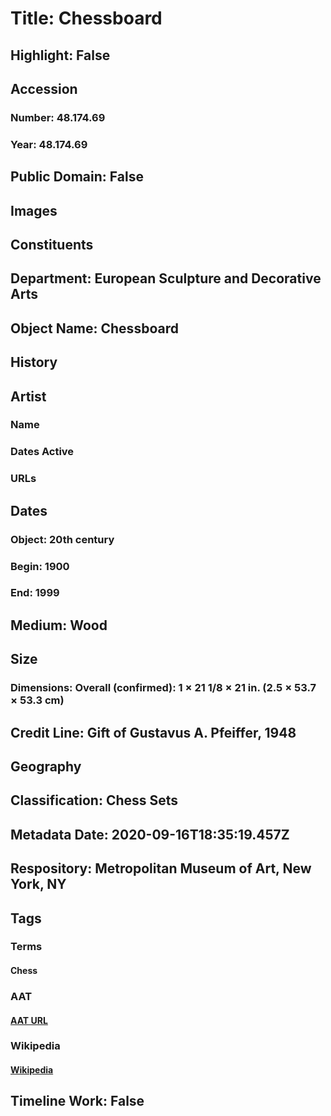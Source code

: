 # Title: Chessboard
## Highlight: False
## Accession
### Number: 48.174.69
### Year: 48.174.69
## Public Domain: False
## Images
## Constituents
## Department: European Sculpture and Decorative Arts
## Object Name: Chessboard
## History
## Artist
### Name
### Dates Active
### URLs
## Dates
### Object: 20th century
### Begin: 1900
### End: 1999
## Medium: Wood
## Size
### Dimensions: Overall (confirmed): 1 × 21 1/8 × 21 in. (2.5 × 53.7 × 53.3 cm)
## Credit Line: Gift of Gustavus A. Pfeiffer, 1948
## Geography
## Classification: Chess Sets
## Metadata Date: 2020-09-16T18:35:19.457Z
## Respository: Metropolitan Museum of Art, New York, NY
## Tags
### Terms
#### Chess
### AAT
#### [AAT URL](http://vocab.getty.edu/page/aat/300222748)
### Wikipedia
#### [Wikipedia]()
## Timeline Work: False